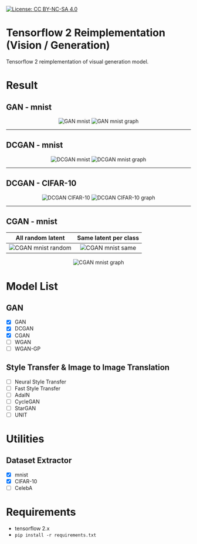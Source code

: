 [![License: CC BY-NC-SA 4.0](https://img.shields.io/badge/License-CC%20BY--NC--SA%204.0-lightgrey.svg)](https://creativecommons.org/licenses/by-nc-sa/4.0/)

# Tensorflow 2 Reimplementation (Vision / Generation)

Tensorflow 2 reimplementation of visual generation model.

# Result

## GAN - mnist

<p align="center">
    <img alt="GAN mnist" src="https://drive.google.com/uc?id=1EkDaLQq-ow1jcezkLKDh7N3Zps8_JWVn">
    <img alt="GAN mnist graph" src="https://drive.google.com/uc?id=1zi-NGC2hqc4bBajLK1APW8U2TvFWmn1e">
</p>

---

## DCGAN - mnist

<p align="center">
    <img alt="DCGAN mnist" src="https://drive.google.com/uc?id=1KfeaXlSIGliQv1oZTRaeBD_aw1X6L4eC">
    <img alt="DCGAN mnist graph" src="https://drive.google.com/uc?id=1HdoPSF8V7ydNKwAUkrD3lperY963_wOy">
</p>

---

## DCGAN - CIFAR-10

<p align="center">
    <img alt="DCGAN CIFAR-10" src="https://drive.google.com/uc?id=17Ve7hThZfkJCACdviM6Euo00HNaXDTl_">
    <img alt="DCGAN CIFAR-10 graph" src="https://drive.google.com/uc?id=1Da0DNLaK0pB2i5MMwTU3rg1gJqIvDCvo">
</p>

---

## CGAN - mnist

<table align="center">
    <thead>
        <tr>
            <th align="center">All random latent</th>
            <th align="center">Same latent per class</th>
        </tr>
    </thead>
    <tbody>
        <tr>
            <td align="center"><img alt="CGAN mnist random" src="https://drive.google.com/uc?id=1gxJDJ09n_5RXZRktaJX5d-k1_0yc4tcM"></td>
            <td align="center"><img alt="CGAN mnist same" src="https://drive.google.com/uc?id=1U5PO4Me7gmE-w70kUpC8ZAhE2PZ_8oWf"></td>
        </tr>
    </tbody>
</table>

<p align="center">
    <img alt="CGAN mnist graph" src="https://drive.google.com/uc?id=1PWYn9W-n96OsqQUDqp3MGHn-9LV3yQMa">
</p>

# Model List

## GAN

- [x] GAN
- [x] DCGAN
- [x] CGAN
- [ ] WGAN
- [ ] WGAN-GP

## Style Transfer & Image to Image Translation

- [ ] Neural Style Transfer
- [ ] Fast Style Transfer
- [ ] AdaIN
- [ ] CycleGAN
- [ ] StarGAN
- [ ] UNIT

# Utilities

## Dataset Extractor

- [x] mnist
- [x] CIFAR-10
- [ ] CelebA

# Requirements

- tensorflow 2.x
- `pip install -r requirements.txt`
